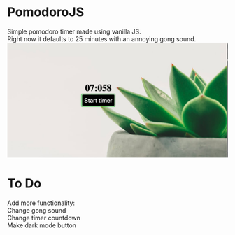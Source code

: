 # PomodoroJS
Simple pomodoro timer made using vanilla JS.<br>
Right now it defaults to 25 minutes with an annoying gong sound.<br>
![alt text](https://github.com/july2m3/PomodoroJS/blob/master/snapshot.png)

# To Do

Add more functionality:<br>
  Change gong sound<br>
  Change timer countdown<br>
  Make dark mode button<br>
